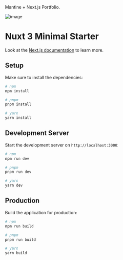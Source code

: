 Mantine + Next.js Portfolio.

![image](https://github.com/vtonu/GraphicDesign_Portfolio/assets/56773210/eff1f72c-31d8-4cb3-9984-d97a008b00aa)

# Nuxt 3 Minimal Starter

Look at the [Next.js documentation](https://nextjs.org/docs/getting-started/installation) to learn more.

## Setup

Make sure to install the dependencies:

```bash
# npm
npm install

# pnpm
pnpm install

# yarn
yarn install
```

## Development Server

Start the development server on `http://localhost:3000`:

```bash
# npm
npm run dev

# pnpm
pnpm run dev

# yarn
yarn dev
```

## Production

Build the application for production:

```bash
# npm
npm run build

# pnpm
pnpm run build

# yarn
yarn build
```

